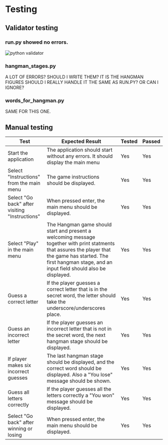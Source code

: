 # Testing

## Validator testing

### run.py showed no errors.

![python validator](documentation/images/python-validator.png)

### hangman_stages.py
A LOT OF ERRORS? SHOULD I WRITE THEM? IT IS THE HANGMAN FIGURES SHOULD I REALLY HANDLE IT THE SAME AS RUN.PY? OR CAN I IGNORE?

### words_for_hangman.py
SAME FOR THIS ONE.

## Manual testing

| Test | Expected Result | Tested | Passed |
| --- | --- | --- | --- |
| Start the application | The application should start without any errors.  It should display the main menu | Yes | Yes |
| Select "Instructions" from the main menu | The game instructions should be displayed. | Yes | Yes |
| Select "Go back" after visiting "Instructions" | When pressed enter, the main menu should be displayed. | Yes | Yes |
| Select "Play" in the main menu | The Hangman game should start and present a welcoming message together with print statments that assures the player that the game has started. The first hangman stage, and an input field should also be displayed.| Yes | Yes |
| Guess a correct letter | If the player guesses a correct letter that is in the secret word, the letter should take the underscore/underscores place. | Yes | Yes |
| Guess an incorrect letter | If the player guesses an incorrect letter that is not in the secret word, the next hangman stage should be displayed. | Yes | Yes |
| If player makes six incorrect guesses | The last hangman stage should be displayed, and the correct word should be displayed. Also a "You lose" message should be shown. | Yes | Yes |
| Guess all letters correctly | If the player guesses all the letters correctly a "You won" message should be displayed. | Yes | Yes |
| Select "Go back" after winning or losing | When pressed enter, the main menu should be displayed. | Yes | Yes |
